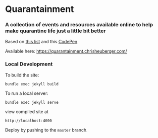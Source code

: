 # Quarantainment

### A collection of events and resources available online to help make quarantine life just a little bit better

Based on [this list](https://docs.google.com/document/d/1XtbbqzvkTki5PascIk2pN5ZUcskqHTd_JgTGACnPJhQ/edit) and this [CodePen](https://codepen.io/ChrisBup/pen/VwLgxWr)

Available here: https://quarantainment.chrisheuberger.com/

### Local Development

To build the site:

```
bundle exec jekyll build
```

To run a local server:

```
bundle exec jekyll serve
```

view compiled site at

```
http://localhost:4000
```

Deploy by pushing to the `master` branch.
